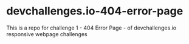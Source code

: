 # devchallenges.io-404-error-page
This is a repo for challenge 1 - 404 Error Page - of devchallenges.io responsive webpage challenges
